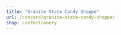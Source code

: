 ```yaml
---
title: "Granite State Candy Shoppe"
url: /concord/granite-state-candy-shoppe/
shop: confectionery
---
```

